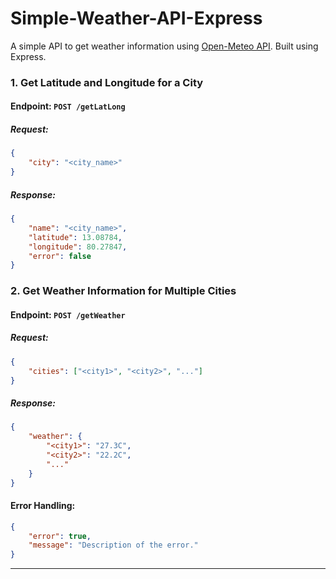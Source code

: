 # Simple-Weather-API-Express

A simple API to get weather information using [Open-Meteo API](https://open-meteo.com/). Built using Express.

### 1. Get Latitude and Longitude for a City

#### Endpoint: `POST /getLatLong`

##### Request:

```json
{
    "city": "<city_name>"
}
```

##### Response:

```json
{
    "name": "<city_name>",
    "latitude": 13.08784,
    "longitude": 80.27847,
    "error": false
}
```

### 2. Get Weather Information for Multiple Cities

#### Endpoint: `POST /getWeather`

##### Request:

```json
{
    "cities": ["<city1>", "<city2>", "..."]
}
```

##### Response:

```json
{
    "weather": {
        "<city1>": "27.3C",
        "<city2>": "22.2C",
        "..."
    }
}
```

#### Error Handling:

```json
{
    "error": true,
    "message": "Description of the error."
}
```

---
